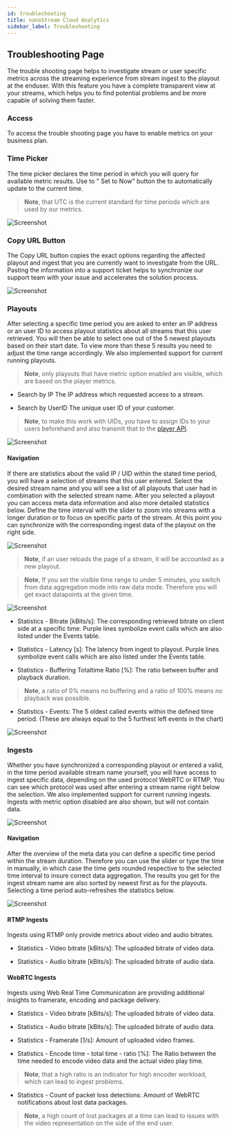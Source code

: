 ```yaml
---
id: troubleshooting
title: nanoStream Cloud Analytics
sidebar_label: Troubleshooting
---
```


## Troubleshooting Page

The trouble shooting page helps to investigate stream or user specific metrics across the streaming experience from stream ingest to the playout at the enduser. With this feature you have a complete transparent view at your streams, which helps you to find potential problems and be more capable of solving them faster.
    
### Access

To access the trouble shooting page you have to enable metrics on your business plan.

### Time Picker

The time picker declares the time period in which you will query for available metric results. Use to " Set to Now" button the to automatically update to the current time.

> **Note**, that UTC is the current standard for time periods which are used by our metrics.

![Screenshot](/img/cloud/analytics/troubleshooting/time_picker.png)

### Copy URL Button

The Copy URL button copies the exact options regarding the affected playout and ingest that you are currently want to investigate from the URL. Pasting the information into a support ticket helps to synchronize our support team with your issue and accelerates the solution process.

![Screenshot](/img/cloud/analytics/troubleshooting/copy_URL.png)

### Playouts

After selecting a specific time period you are asked to enter an IP address or an user ID to access playout statistics about all streams that this user retrieved. You will then be able to select one out of the 5 newest playouts based on their start date. To view more than these 5 results you need to adjust the time range accordingly. We also implemented support for current running playouts.

> **Note**, only playouts that have metric option enabled are visible, which are based on the player metrics.  
    
   - Search by IP
   The IP address which requested access to a stream.
    
   - Search by UserID
   The unique user ID of your customer. 

> **Note**, to make this work with UIDs, you have to assign IDs to your users beforehand and also transmit that to the [player API](https://docs.nanocosmos.de/docs/nanoplayer/nanoplayer_player_metrics/#how-to-use).

![Screenshot](/img/cloud/analytics/troubleshooting/playouts.png)
    
#### Navigation

If there are statistics about the valid IP / UID within the stated time period, you will have a selection of streams that this user entered. Select the desired stream name and you will see a list of all playouts that user had in combination with the selected stream name. After you selected a playout you can access meta data information and also more detailed statistics below. Define the time interval with the slider to zoom into streams with a longer duration or to focus on specific parts of the stream. At this point you can synchronize with the corresponding ingest data of the playout on the right side.

![Screenshot](/img/cloud/analytics/troubleshooting/metadata.png)

> **Note**, if an user reloads the page of a stream, it will be accounted as a new playout. 

> **Note**, If you set the visible time range to under 5 minutes, you switch from data aggregation mode into raw data mode. Therefore you will get exact datapoints at the given time. 

![Screenshot](/img/cloud/analytics/troubleshooting/raw_mode.png)

   - Statistics - Bitrate [kBits/s]:
   The corresponding retrieved bitrate on client side at a specific time. Purple lines symbolize event calls which are also listed under the Events table.

   - Statistics - Latency [s]:
   The latency from ingest to playout. Purple lines symbolize event calls which are also listed under the Events table.

   - Statistics - Buffering Totaltime Ratio [%]:
   The ratio between buffer and playback duration. 
   
   > **Note**, a ratio of 0% means no buffering and a ratio of 100% means no playback was possible.

   - Statistics - Events:
   The 5 oldest called events within the defined time period. (These are always equal to the 5 furthest left events in the chart)

![Screenshot](/img/cloud/analytics/troubleshooting/statistics_playout.png)
        

### Ingests

Whether you have synchronized a corresponding playout or entered a valid, in the time period available stream name yourself, you will have access to ingest specific data, depending on the used protocol WebRTC or RTMP. You can see which protocol was used after entering a stream name right below the selection. We also implemented support for current running ingests. Ingests with metric option disabled are also shown, but will not contain data.

![Screenshot](/img/cloud/analytics/troubleshooting/ingests.png)

#### Navigation

After the overview of the meta data you can define a specific time period within the stream duration. Therefore you can use the slider or type the time in manually, in which case the time gets rounded respective to the selected time interval to insure correct data aggregation. The results you get for the ingest stream name are also sorted by newest first as for the playouts. Selecting a time period auto-refreshes the statistics below.

![Screenshot](/img/cloud/analytics/troubleshooting/statistics_ingest_interval.png)

#### RTMP Ingests

Ingests using RTMP only provide metrics about video and audio bitrates.

   - Statistics - Video bitrate [kBits/s]:
   The uploaded bitrate of video data.

   - Statistics - Audio bitrate [kBits/s]:
   The uploaded bitrate of audio data.

#### WebRTC Ingests

Ingests using Web Real Time Communication are providing additional insights to framerate, encoding and package delivery.

   - Statistics - Video bitrate [kBits/s]:
   The uploaded bitrate of video data.

   - Statistics - Audio bitrate [kBits/s]:
   The uploaded bitrate of audio data.

   - Statistics - Framerate [1/s]:
   Amount of uploaded video frames.

   - Statistics - Encode time - total time - ratio [%]:
   The Ratio between the time needed to encode video data and the actual video play time. 
   
   > **Note**, that a high ratio is an indicator for high encoder workload, which can lead to ingest problems. 

   - Statistics - Count of packet loss detections:
   Amount of WebRTC notifications about lost data packages.

   > **Note**, a high count of lost packages at a time can lead to issues with the video representation on the side of the end user.